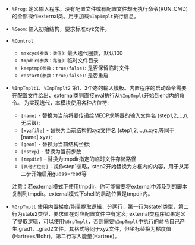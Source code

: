 - `%Prog`:
定义输入程序。没有配置文件或有配置文件却无执行命令(RUN_CMD)的全部视作external类。用于加载`%InpTmplt`执行信息。


- `%Geom`:
输入初始结构，要求标准xyz文件。

- `%Control`
  - `maxcyc(参数：数值)`: 最大迭代圈数，默认100 
  - `tmpdir(参数：路径)`: 临时文件目录
  - `keeptmp(参数：true/false)`: 是否保留临时文件
  - `restart(参数：true/false)`: 是否重启


- `%InpTmplt1`、`%InpTmplt2`
  第1、2个态的输入模板。内置程序的启动命令需要在配置文件给出，external类则直接eval执行从`%InpTmplt`开始到end内的命令。
  为实现迭代，本模块使用各种占位符:
  - `[name]` - 替换为当前将要传递给MECP求解器的输入文件名 (step1,2,...,n,无后缀);
  - `[xyzfile]` - 替换为当前结构的xyz文件名 (step1,2,...,n.xyz,等同于[name].xyz);
  - `[geom]` - 替换为当前结构坐标;
  - `[nstep]` - 替换为当前步数
  - `[tmpdir]` - 替换为tmpdir指定的临时文件存储路径
  - `[其他占位符]`：视作step1忽略，step2开始替换为方框内的内容，用于从第二步开始启用guess=read等

  注意：若external模式下使用tmpdir，你可能需要将external中涉及到的脚本复制到tmpdir。external模式下shell的启动位置是tmpdir内。

- `%GrpTmplt`
  使用内置梯度/能量提取逻辑，分两行，第一行为state1类型，第二行为state2类型，要求值在对应配置文件中有定义;
  external类程序如果定义了提取逻辑，可以使用`%GrpTmplt`，否则需要`%InpTmplt`中执行的命令自己产生.grad1、.grad2文件。其格式等同于xyz文件，但坐标替换为梯度值(Hartrees/Bohr)，第二行写入能量(Hartree)。

